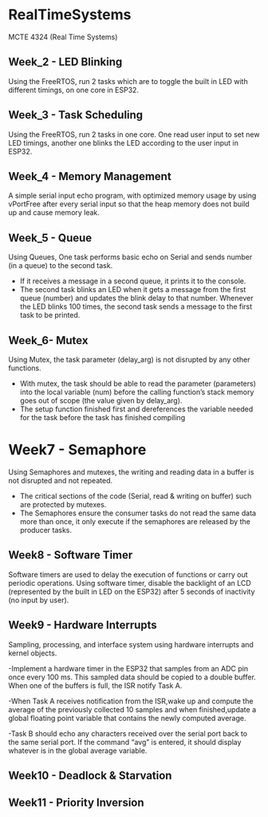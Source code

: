 # RealTimeSystems
MCTE 4324 (Real Time Systems)

## Week_2 - LED Blinking

Using the FreeRTOS, run 2 tasks which are to toggle the built in LED with different timings, on one core in ESP32.

## Week_3 - Task Scheduling

Using the FreeRTOS, run 2 tasks in one core. One read user input to set new LED timings, another one blinks the LED according to the user input in ESP32.

## Week_4 - Memory Management

A simple serial input echo program, with optimized memory usage by using vPortFree after every serial input so that the heap memory does not build up and cause memory leak.

## Week_5 - Queue

Using Queues, One task performs basic echo on Serial and sends number (in a queue) to the second task. 
- If it receives a message in a second queue, it prints it to the console. 
- The second task blinks an LED when it gets a message from the first queue (number) and updates the blink delay to that number. Whenever the LED blinks 100 times, the second task sends a message to the first task to be printed.

## Week_6- Mutex

Using Mutex, the task parameter (delay_arg) is not disrupted by any other functions. 
- With mutex, the task should be able to read the parameter (parameters) into the local variable (num) before the calling function’s stack memory goes out of scope (the value given by delay_arg). 
- The setup function finished first and dereferences the variable needed for the task before the task has finished compiling

# Week7 - Semaphore

Using Semaphores and mutexes, the writing and reading data in a buffer is not disrupted and not repeated. 
- The critical sections of the code (Serial, read & writing on buffer) such are protected by mutexes. 
- The Semaphores ensure the consumer tasks do not read the same data more than once, it only execute if the semaphores are released by the producer tasks.

## Week8 - Software Timer

Software timers are used to delay the execution of functions or carry out periodic operations. Using software timer, disable the backlight of an LCD (represented by the built in LED on the ESP32) after 5 seconds of inactivity (no input by user).

## Week9 - Hardware Interrupts
Sampling, processing, and interface system using hardware interrupts and kernel objects.

-Implement a hardware timer in the ESP32 that samples from an ADC pin once every 100 ms. This sampled data should be copied to a double buffer. When one of the buffers is full, the ISR notify Task A.

-When Task A receives notification from the ISR,wake up and compute the average of the previously collected 10 samples and when finished,update a global floating point variable that contains the newly computed average. 

-Task B should echo any characters received over the serial port back to the same serial port. If the command “avg” is entered, it should display whatever is in the global average variable.

## Week10 - Deadlock & Starvation

## Week11 - Priority Inversion
